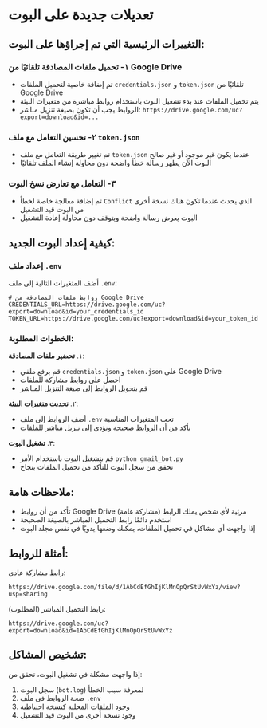 # تعديلات جديدة على البوت

## التغييرات الرئيسية التي تم إجراؤها على البوت:

### ١- تحميل ملفات المصادقة تلقائيًا من Google Drive
- تم إضافة خاصية لتحميل الملفات `credentials.json` و `token.json` تلقائيًا من Google Drive
- يتم تحميل الملفات عند بدء تشغيل البوت باستخدام روابط مباشرة من متغيرات البيئة
- الروابط يجب أن تكون بصيغة تنزيل مباشر: `https://drive.google.com/uc?export=download&id=...`

### ٢- تحسين التعامل مع ملف `token.json`
- تم تغيير طريقة التعامل مع ملف `token.json` عندما يكون غير موجود أو غير صالح
- البوت الآن يظهر رسالة خطأ واضحة دون محاولة إنشاء الملف تلقائيًا

### ٣- التعامل مع تعارض نسخ البوت
- تم إضافة معالجة خاصة لخطأ `Conflict` الذي يحدث عندما تكون هناك نسخة أخرى من البوت قيد التشغيل
- البوت يعرض رسالة واضحة ويتوقف دون محاولة إعادة التشغيل

## كيفية إعداد البوت الجديد:

### إعداد ملف `.env`
أضف المتغيرات التالية إلى ملف `.env`:

```
# روابط ملفات المصادقة من Google Drive
CREDENTIALS_URL=https://drive.google.com/uc?export=download&id=your_credentials_id
TOKEN_URL=https://drive.google.com/uc?export=download&id=your_token_id
```

### الخطوات المطلوبة:

١. **تحضير ملفات المصادقة**:
   - قم برفع ملفي `credentials.json` و `token.json` على Google Drive
   - احصل على روابط مشاركة للملفات
   - قم بتحويل الروابط إلى صيغة التنزيل المباشر

٢. **تحديث متغيرات البيئة**:
   - أضف الروابط إلى ملف `.env` تحت المتغيرات المناسبة
   - تأكد من أن الروابط صحيحة وتؤدي إلى تنزيل مباشر للملفات

٣. **تشغيل البوت**:
   - قم بتشغيل البوت باستخدام الأمر `python gmail_bot.py`
   - تحقق من سجل البوت للتأكد من تحميل الملفات بنجاح

## ملاحظات هامة:

- تأكد من أن روابط Google Drive مرئية لأي شخص يملك الرابط (مشاركة عامة)
- استخدم دائمًا رابط التحميل المباشر بالصيغة الصحيحة
- إذا واجهت أي مشاكل في تحميل الملفات، يمكنك وضعها يدويًا في نفس مجلد البوت

## أمثلة للروابط:

رابط مشاركة عادي:
```
https://drive.google.com/file/d/1AbCdEfGhIjKlMnOpQrStUvWxYz/view?usp=sharing
```

رابط التحميل المباشر (المطلوب):
```
https://drive.google.com/uc?export=download&id=1AbCdEfGhIjKlMnOpQrStUvWxYz
```

## تشخيص المشاكل:

إذا واجهت مشكلة في تشغيل البوت، تحقق من:

1. سجل البوت (`bot.log`) لمعرفة سبب الخطأ
2. صحة الروابط في ملف `.env`
3. وجود الملفات المحلية كنسخة احتياطية
4. وجود نسخة أخرى من البوت قيد التشغيل 